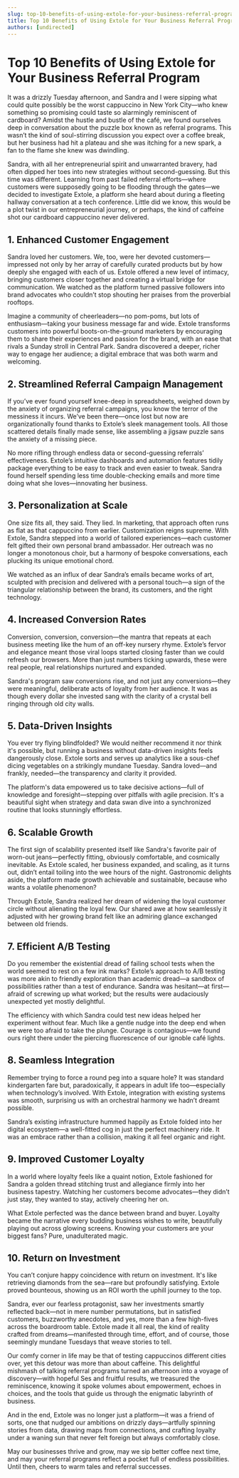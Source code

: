 ```yaml
---
slug: top-10-benefits-of-using-extole-for-your-business-referral-program
title: Top 10 Benefits of Using Extole for Your Business Referral Program
authors: [undirected]
---
```



# Top 10 Benefits of Using Extole for Your Business Referral Program

It was a drizzly Tuesday afternoon, and Sandra and I were sipping what could quite possibly be the worst cappuccino in New York City—who knew something so promising could taste so alarmingly reminiscent of cardboard? Amidst the hustle and bustle of the café, we found ourselves deep in conversation about the puzzle box known as referral programs. This wasn’t the kind of soul-stirring discussion you expect over a coffee break, but her business had hit a plateau and she was itching for a new spark, a fan to the flame she knew was dwindling.

Sandra, with all her entrepreneurial spirit and unwarranted bravery, had often dipped her toes into new strategies without second-guessing. But this time was different. Learning from past failed referral efforts—where customers were supposedly going to be flooding through the gates—we decided to investigate Extole, a platform she heard about during a fleeting hallway conversation at a tech conference. Little did we know, this would be a plot twist in our entrepreneurial journey, or perhaps, the kind of caffeine shot our cardboard cappuccino never delivered.

## 1. Enhanced Customer Engagement

Sandra loved her customers. We, too, were her devoted customers—impressed not only by her array of carefully curated products but by how deeply she engaged with each of us. Extole offered a new level of intimacy, bringing customers closer together and creating a virtual bridge for communication. We watched as the platform turned passive followers into brand advocates who couldn’t stop shouting her praises from the proverbial rooftops.

Imagine a community of cheerleaders—no pom-poms, but lots of enthusiasm—taking your business message far and wide. Extole transforms customers into powerful boots-on-the-ground marketers by encouraging them to share their experiences and passion for the brand, with an ease that rivals a Sunday stroll in Central Park. Sandra discovered a deeper, richer way to engage her audience; a digital embrace that was both warm and welcoming.

## 2. Streamlined Referral Campaign Management

If you’ve ever found yourself knee-deep in spreadsheets, weighed down by the anxiety of organizing referral campaigns, you know the terror of the messiness it incurs. We’ve been there—once lost but now are organizationally found thanks to Extole’s sleek management tools. All those scattered details finally made sense, like assembling a jigsaw puzzle sans the anxiety of a missing piece.

No more rifling through endless data or second-guessing referrals’ effectiveness. Extole’s intuitive dashboards and automation features tidily package everything to be easy to track and even easier to tweak. Sandra found herself spending less time double-checking emails and more time doing what she loves—innovating her business.

## 3. Personalization at Scale

One size fits all, they said. They lied. In marketing, that approach often runs as flat as that cappuccino from earlier. Customization reigns supreme. With Extole, Sandra stepped into a world of tailored experiences—each customer felt gifted their own personal brand ambassador. Her outreach was no longer a monotonous choir, but a harmony of bespoke conversations, each plucking its unique emotional chord.

We watched as an influx of dear Sandra’s emails became works of art, sculpted with precision and delivered with a personal touch—a sign of the triangular relationship between the brand, its customers, and the right technology.

## 4. Increased Conversion Rates

Conversion, conversion, conversion—the mantra that repeats at each business meeting like the hum of an off-key nursery rhyme. Extole’s fervor and elegance meant those viral loops started closing faster than we could refresh our browsers. More than just numbers ticking upwards, these were real people, real relationships nurtured and expanded.

Sandra's program saw conversions rise, and not just any conversions—they were meaningful, deliberate acts of loyalty from her audience. It was as though every dollar she invested sang with the clarity of a crystal bell ringing through old city walls.

## 5. Data-Driven Insights

You ever try flying blindfolded? We would neither recommend it nor think it's possible, but running a business without data-driven insights feels dangerously close. Extole sorts and serves up analytics like a sous-chef dicing vegetables on a strikingly mundane Tuesday. Sandra loved—and frankly, needed—the transparency and clarity it provided.

The platform's data empowered us to take decisive actions—full of knowledge and foresight—stepping over pitfalls with agile precision. It's a beautiful sight when strategy and data swan dive into a synchronized routine that looks stunningly effortless.

## 6. Scalable Growth

The first sign of scalability presented itself like Sandra's favorite pair of worn-out jeans—perfectly fitting, obviously comfortable, and cosmically inevitable. As Extole scaled, her business expanded, and scaling, as it turns out, didn’t entail toiling into the wee hours of the night. Gastronomic delights aside, the platform made growth achievable and sustainable, because who wants a volatile phenomenon?

Through Extole, Sandra realized her dream of widening the loyal customer circle without alienating the loyal few. Our shared awe at how seamlessly it adjusted with her growing brand felt like an admiring glance exchanged between old friends.

## 7. Efficient A/B Testing

Do you remember the existential dread of failing school tests when the world seemed to rest on a few ink marks? Extole’s approach to A/B testing was more akin to friendly exploration than academic dread—a sandbox of possibilities rather than a test of endurance. Sandra was hesitant—at first—afraid of screwing up what worked; but the results were audaciously unexpected yet mostly delightful. 

The efficiency with which Sandra could test new ideas helped her experiment without fear. Much like a gentle nudge into the deep end when we were too afraid to take the plunge. Courage is contagious—we found ours right there under the piercing fluorescence of our ignoble café lights.

## 8. Seamless Integration

Remember trying to force a round peg into a square hole? It was standard kindergarten fare but, paradoxically, it appears in adult life too—especially when technology’s involved. With Extole, integration with existing systems was smooth, surprising us with an orchestral harmony we hadn’t dreamt possible.

Sandra’s existing infrastructure hummed happily as Extole folded into her digital ecosystem—a well-fitted cog in just the perfect machinery ride. It was an embrace rather than a collision, making it all feel organic and right.

## 9. Improved Customer Loyalty

In a world where loyalty feels like a quaint notion, Extole fashioned for Sandra a golden thread stitching trust and allegiance firmly into her business tapestry. Watching her customers become advocates—they didn’t just stay, they wanted to stay, actively cheering her on.

What Extole perfected was the dance between brand and buyer. Loyalty became the narrative every budding business wishes to write, beautifully playing out across glowing screens. Knowing your customers are your biggest fans? Pure, unadulterated magic.

## 10. Return on Investment

You can’t conjure happy coincidence with return on investment. It's like retrieving diamonds from the sea—rare but profoundly satisfying. Extole proved bounteous, showing us an ROI worth the uphill journey to the top.

Sandra, ever our fearless protagonist, saw her investments smartly reflected back—not in mere number permutations, but in satisfied customers, buzzworthy anecdotes, and yes, more than a few high-fives across the boardroom table. Extole made it all real, the kind of reality crafted from dreams—manifested through time, effort, and of course, those seemingly mundane Tuesdays that weave stories to tell.

Our comfy corner in life may be that of testing cappuccinos different cities over, yet this detour was more than about caffeine. This delightful mishmash of talking referral programs turned an afternoon into a voyage of discovery—with hopeful Ses and fruitful results, we treasured the reminiscence, knowing it spoke volumes about empowerment, echoes in choices, and the tools that guide us through the enigmatic labyrinth of business.

And in the end, Extole was no longer just a platform—it was a friend of sorts, one that nudged our ambitions on drizzly days—artfully spinning stories from data, drawing maps from connections, and crafting loyalty under a waning sun that never felt foreign but always comfortably close.

May our businesses thrive and grow, may we sip better coffee next time, and may your referral programs reflect a pocket full of endless possibilities. Until then, cheers to warm tales and referral successes.